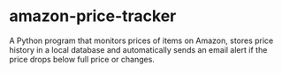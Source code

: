 # amazon-price-tracker
A Python program that monitors prices of items on Amazon, stores price history in a local database and automatically sends an email alert if the price drops below full price or changes.  
